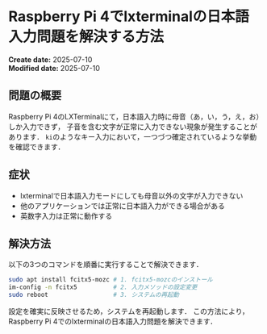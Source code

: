 # Raspberry Pi 4でlxterminalの日本語入力問題を解決する方法

**Create date:** 2025-07-10  
**Modified date:** 2025-07-10

## 問題の概要

Raspberry Pi 4のLXTerminalにて，日本語入力時に母音（あ，い，う，え，お）しか入力できず，
子音を含む文字が正常に入力できない現象が発生することがあります．
`ki`のようなキー入力において，一つづつ確定されているような挙動を確認できます．

## 症状

- lxterminalで日本語入力モードにしても母音以外の文字が入力できない
- 他のアプリケーションでは正常に日本語入力ができる場合がある
- 英数字入力は正常に動作する

## 解決方法

以下の3つのコマンドを順番に実行することで解決できます．

```bash
sudo apt install fcitx5-mozc # 1. fcitx5-mozcのインストール
im-config -n fcitx5          # 2. 入力メソッドの設定変更
sudo reboot                  # 3. システムの再起動
```

設定を確実に反映させるため，システムを再起動します．
この方法により，Raspberry Pi 4でのlxterminalの日本語入力問題を解決できます．
